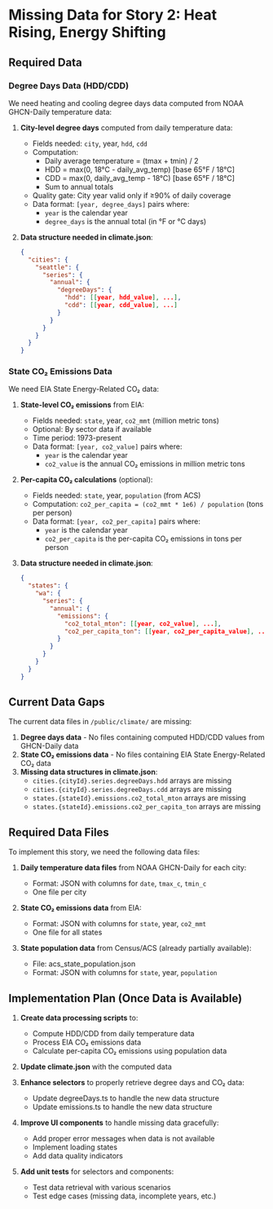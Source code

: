 # Missing Data for Story 2: Heat Rising, Energy Shifting

## Required Data

### Degree Days Data (HDD/CDD)
We need heating and cooling degree days data computed from NOAA GHCN-Daily temperature data:

1. **City-level degree days** computed from daily temperature data:
   - Fields needed: `city`, year, `hdd`, `cdd`
   - Computation: 
     - Daily average temperature = (tmax + tmin) / 2
     - HDD = max(0, 18°C - daily_avg_temp)  [base 65°F / 18°C]
     - CDD = max(0, daily_avg_temp - 18°C)  [base 65°F / 18°C]
     - Sum to annual totals
   - Quality gate: City year valid only if ≥90% of daily coverage
   - Data format: `[year, degree_days]` pairs where:
     - `year` is the calendar year
     - `degree_days` is the annual total (in °F or °C days)

2. **Data structure needed in climate.json**:
   ```json
   {
     "cities": {
       "seattle": {
         "series": {
           "annual": {
             "degreeDays": {
               "hdd": [[year, hdd_value], ...],
               "cdd": [[year, cdd_value], ...]
             }
           }
         }
       }
     }
   }
   ```

### State CO₂ Emissions Data
We need EIA State Energy-Related CO₂ data:

1. **State-level CO₂ emissions** from EIA:
   - Fields needed: `state`, year, `co2_mmt` (million metric tons)
   - Optional: By sector data if available
   - Time period: 1973-present
   - Data format: `[year, co2_value]` pairs where:
     - `year` is the calendar year
     - `co2_value` is the annual CO₂ emissions in million metric tons

2. **Per-capita CO₂ calculations** (optional):
   - Fields needed: `state`, year, `population` (from ACS)
   - Computation: `co2_per_capita = (co2_mmt * 1e6) / population` (tons per person)
   - Data format: `[year, co2_per_capita]` pairs where:
     - `year` is the calendar year
     - `co2_per_capita` is the per-capita CO₂ emissions in tons per person

3. **Data structure needed in climate.json**:
   ```json
   {
     "states": {
       "wa": {
         "series": {
           "annual": {
             "emissions": {
               "co2_total_mton": [[year, co2_value], ...],
               "co2_per_capita_ton": [[year, co2_per_capita_value], ...]
             }
           }
         }
       }
     }
   }
   ```

## Current Data Gaps

The current data files in `/public/climate/` are missing:

1. **Degree days data** - No files containing computed HDD/CDD values from GHCN-Daily data
2. **State CO₂ emissions data** - No files containing EIA State Energy-Related CO₂ data
3. **Missing data structures in climate.json**:
   - `cities.{cityId}.series.degreeDays.hdd` arrays are missing
   - `cities.{cityId}.series.degreeDays.cdd` arrays are missing
   - `states.{stateId}.emissions.co2_total_mton` arrays are missing
   - `states.{stateId}.emissions.co2_per_capita_ton` arrays are missing

## Required Data Files

To implement this story, we need the following data files:

1. **Daily temperature data files** from NOAA GHCN-Daily for each city:
   - Format: JSON with columns for `date`, `tmax_c`, `tmin_c`
   - One file per city

2. **State CO₂ emissions data** from EIA:
   - Format: JSON with columns for `state`, year, `co2_mmt`
   - One file for all states

3. **State population data** from Census/ACS (already partially available):
   - File: acs_state_population.json
   - Format: JSON with columns for `state`, year, `population`

## Implementation Plan (Once Data is Available)

1. **Create data processing scripts** to:
   - Compute HDD/CDD from daily temperature data
   - Process EIA CO₂ emissions data
   - Calculate per-capita CO₂ emissions using population data

2. **Update climate.json** with the computed data

3. **Enhance selectors** to properly retrieve degree days and CO₂ data:
   - Update degreeDays.ts to handle the new data structure
   - Update emissions.ts to handle the new data structure

4. **Improve UI components** to handle missing data gracefully:
   - Add proper error messages when data is not available
   - Implement loading states
   - Add data quality indicators

5. **Add unit tests** for selectors and components:
   - Test data retrieval with various scenarios
   - Test edge cases (missing data, incomplete years, etc.)